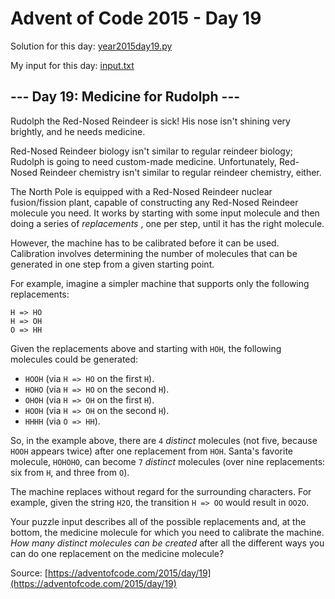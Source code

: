 # Advent of Code 2015 - Day 19

Solution for this day: [year2015day19.py](year2015day19.py)

My input for this day: [input.txt](input.txt)

## \--- Day 19: Medicine for Rudolph ---

Rudolph the Red-Nosed Reindeer is sick! His nose isn't shining very brightly,
and he needs medicine.

Red-Nosed Reindeer biology isn't similar to regular reindeer biology; Rudolph
is going to need custom-made medicine. Unfortunately, Red-Nosed Reindeer
chemistry isn't similar to regular reindeer chemistry, either.

The North Pole is equipped with a Red-Nosed Reindeer nuclear fusion/fission
plant, capable of constructing any Red-Nosed Reindeer molecule you need. It
works by starting with some input molecule and then doing a series of
_replacements_ , one per step, until it has the right molecule.

However, the machine has to be calibrated before it can be used. Calibration
involves determining the number of molecules that can be generated in one step
from a given starting point.

For example, imagine a simpler machine that supports only the following
replacements:

    
    
    H => HO
    H => OH
    O => HH
    

Given the replacements above and starting with `HOH`, the following molecules
could be generated:

  * `HOOH` (via `H => HO` on the first `H`).
  * `HOHO` (via `H => HO` on the second `H`).
  * `OHOH` (via `H => OH` on the first `H`).
  * `HOOH` (via `H => OH` on the second `H`).
  * `HHHH` (via `O => HH`).

So, in the example above, there are `4` _distinct_ molecules (not five,
because `HOOH` appears twice) after one replacement from `HOH`. Santa's
favorite molecule, `HOHOHO`, can become `7` _distinct_ molecules (over nine
replacements: six from `H`, and three from `O`).

The machine replaces without regard for the surrounding characters. For
example, given the string `H2O`, the transition `H => OO` would result in
`OO2O`.

Your puzzle input describes all of the possible replacements and, at the
bottom, the medicine molecule for which you need to calibrate the machine.
_How many distinct molecules can be created_ after all the different ways you
can do one replacement on the medicine molecule?



Source: [https://adventofcode.com/2015/day/19](https://adventofcode.com/2015/day/19)
